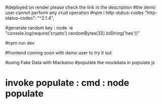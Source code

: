 
#deployed on render please check the link in the description
#the demo user cannot perform any crud operation
#npm i http-status-codes
    "http-status-codes": "^2.1.4",

#generate random key : 
node -e "console.log(require('crypto').randomBytes(32).toString('hex'))"

#npm run dev


#frontend coming soon with demo user to try it out

#using Fake Data with Mackaroo
#populate the mockdata in populate js
# invoke populate : cmd : node populate

